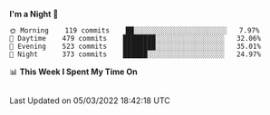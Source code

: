 <!--START_SECTION:waka-->
**I'm a Night 🦉** 

```text
🌞 Morning    119 commits    ██░░░░░░░░░░░░░░░░░░░░░░░   7.97% 
🌆 Daytime    479 commits    ████████░░░░░░░░░░░░░░░░░   32.06% 
🌃 Evening    523 commits    ████████░░░░░░░░░░░░░░░░░   35.01% 
🌙 Night      373 commits    ██████░░░░░░░░░░░░░░░░░░░   24.97%

```


📊 **This Week I Spent My Time On** 

```text
```


 Last Updated on 05/03/2022 18:42:18 UTC
<!--END_SECTION:waka-->
